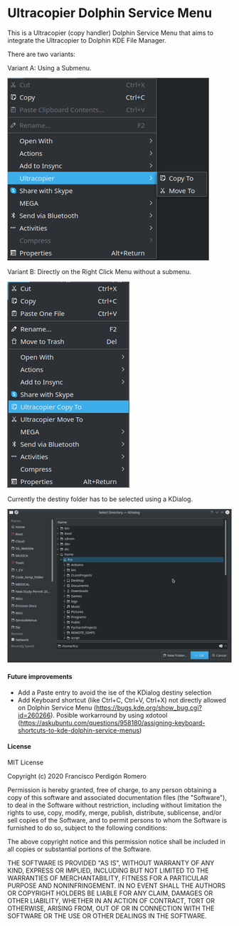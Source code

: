 # Ultracopier Dolphin Service Menu
This is a Ultracopier (copy handler) Dolphin Service Menu that aims to integrate the Ultracopier to Dolphin KDE File Manager.

There are two variants:   

Variant A: Using a Submenu.

![Variant A](media/ultracopier_variant_A.png "Variant A")

Variant B: Directly on the Right Click Menu without a submenu.

![Variant B](media/ultracopier_variant_B.png "Variant B")

Currently the destiny folder has to be selected using a KDialog. 

![KDialog dest](media/KDialog_dest.png "KDialog dest")

#### Future improvements
* Add a Paste entry to avoid the ise of the KDialog destiny selection
* Add Keyboard shortcut (like Ctrl+C, Ctrl+V, Ctrl+X) not directly allowed on Dolphin Service Menu (https://bugs.kde.org/show_bug.cgi?id=260266). Posible workarround by using xdotool (https://askubuntu.com/questions/958180/assigning-keyboard-shortcuts-to-kde-dolphin-service-menus)

#### License

MIT License

Copyright (c) 2020 Francisco Perdigón Romero

Permission is hereby granted, free of charge, to any person obtaining a copy
of this software and associated documentation files (the "Software"), to deal
in the Software without restriction, including without limitation the rights
to use, copy, modify, merge, publish, distribute, sublicense, and/or sell
copies of the Software, and to permit persons to whom the Software is
furnished to do so, subject to the following conditions:

The above copyright notice and this permission notice shall be included in all
copies or substantial portions of the Software.

THE SOFTWARE IS PROVIDED "AS IS", WITHOUT WARRANTY OF ANY KIND, EXPRESS OR
IMPLIED, INCLUDING BUT NOT LIMITED TO THE WARRANTIES OF MERCHANTABILITY,
FITNESS FOR A PARTICULAR PURPOSE AND NONINFRINGEMENT. IN NO EVENT SHALL THE
AUTHORS OR COPYRIGHT HOLDERS BE LIABLE FOR ANY CLAIM, DAMAGES OR OTHER
LIABILITY, WHETHER IN AN ACTION OF CONTRACT, TORT OR OTHERWISE, ARISING FROM,
OUT OF OR IN CONNECTION WITH THE SOFTWARE OR THE USE OR OTHER DEALINGS IN THE
SOFTWARE.
